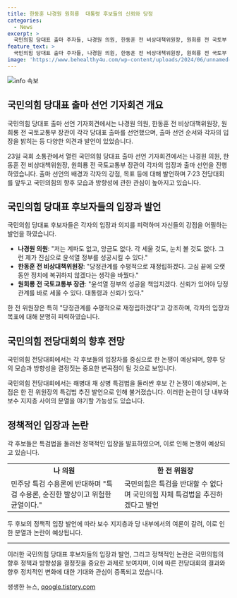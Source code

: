 ```yaml
---
title: 한동훈 나경원 원희룡  대통령 후보들의 신뢰와 당정
categories:
  - News
excerpt: >
  국민의힘 당대표 출마 주자들, 나경원 의원, 한동훈 전 비상대책위원장, 원희룡 전 국토부 장관이 23일 국회 소통관에서 당대표 출마를 선언했다. 윤상현 의원의 출마 선언으로 4자 구도가 나타났으며, 선언식에서는 당파 없음과 대통령과의 신뢰 등을 강조하며 각자의 강점을 부각했다. 이는 7·23 전당대회에서 뜨거운 경쟁이 예상되며, 후보들의 입장 차이와 특검법에 대한 의견 등으로 갈등이 촉발될 것으로 보인다.
feature_text: >
  국민의힘 당대표 출마 주자들, 나경원 의원, 한동훈 전 비상대책위원장, 원희룡 전 국토부 장관이 23일 국회 소통관에서 당대표 출마를 선언했다. 윤상현 의원의 출마 선언으로 4자 구도가 나타났으며, 선언식에서는 당파 없음과 대통령과의 신뢰 등을 강조하며 각자의 강점을 부각했다. 이는 7·23 전당대회에서 뜨거운 경쟁이 예상되며, 후보들의 입장 차이와 특검법에 대한 의견 등으로 갈등이 촉발될 것으로 보인다.
image: 'https://www.behealthy4u.com/wp-content/uploads/2024/06/unnamed-file.png'
---
```


<p><img src="https://www.behealthy4u.com/wp-content/uploads/2024/06/unnamed-file.png" alt="info 속보" /></p>

<h2 data-ke-size="size26">국민의힘 당대표 출마 선언 기자회견 개요</h2>

<p>국민의힘 당대표 출마 선언 기자회견에서는 나경원 의원, 한동훈 전 비상대책위원장, 원희룡 전 국토교통부 장관이 각각 당대표 출마를 선언했으며, 출마 선언 순서와 각자의 입장을 밝히는 등 다양한 의견과 발언이 있었습니다.</p>

<p data-ke-size="size16">23일 국회 소통관에서 열린 국민의힘 당대표 출마 선언 기자회견에서는 나경원 의원, 한동훈 전 비상대책위원장, 원희룡 전 국토교통부 장관이 각자의 입장과 출마 선언을 진행하였습니다. 출마 선언의 배경과 각자의 강점, 목표 등에 대해 발언하며 7·23 전당대회를 앞두고 국민의힘의 향후 모습과 방향성에 관한 관심이 높아지고 있습니다.</p>

<h2 data-ke-size="size26">국민의힘 당대표 후보자들의 입장과 발언</h2>

<p>국민의힘 당대표 후보자들은 각자의 입장과 의지를 피력하며 자신들의 강점을 어필하는 발언을 하였습니다.</p>

<ul>
  <li><b>나경원 의원</b>: "저는 계파도 없고, 앙금도 없다. 각 세울 것도, 눈치 볼 것도 없다. 그런 제가 진심으로 윤석열 정부를 성공시킬 수 있다."</li>
  <li><b>한동훈 전 비상대책위원장</b>: "당정관계를 수평적으로 재정립하겠다. 고심 끝에 오랫동안 정치에 복귀하지 않겠다는 생각을 바꿨다."</li>
  <li><b>원희룡 전 국토교통부 장관</b>: "윤석열 정부의 성공을 책임지겠다. 신뢰가 있어야 당정관계를 바로 세울 수 있다. 대통령과 신뢰가 있다."</li>
</ul>

<p>한 전 위원장은 특히 "당정관계를 수평적으로 재정립하겠다"고 강조하며, 각자의 입장과 목표에 대해 분명히 피력하였습니다.</p>

<h2 data-ke-size="size26">국민의힘 전당대회의 향후 전망</h2>

<p>국민의힘 전당대회에서는 각 후보들의 입장차를 중심으로 한 논쟁이 예상되며, 향후 당의 모습과 방향성을 결정짓는 중요한 변곡점이 될 것으로 보입니다.</p>

<p data-ke-size="size16">국민의힘 전당대회에서는 해병대 채 상병 특검법을 둘러싼 후보 간 논쟁이 예상되며, 논점은 한 전 위원장의 특검법 추진 발언으로 인해 불거졌습니다. 이러한 논란이 당 내부와 보수 지지층 사이의 분열을 야기할 가능성도 있습니다.</p>

<h2 data-ke-size="size26">정책적인 입장과 논란</h2>

<p>각 후보들은 특검법을 둘러싼 정책적인 입장을 발표하였으며, 이로 인해 논쟁이 예상되고 있습니다. </p>

<table>
  <tr>
    <td style="text-align: center; height: 17px;"><b>나 의원</b></td>
    <td style="text-align: center; height: 17px;"><b>한 전 위원장</b></td>
  </tr>
  <tr>
    <td>민주당 특검 수용론에 반대하며 "특검 수용론, 순진한 발상이고 위험한 균열이다."</td>
    <td>국민의힘은 특검을 반대할 수 없다며 국민의힘 자체 특검법을 추진하겠다고 발언</td>
  </tr>
</table>

<p>두 후보의 정책적 입장 발언에 따라 보수 지지층과 당 내부에서의 여론이 갈려, 이로 인한 분열과 논란이 예상됩니다.</p>

<hr data-ke-size="size32">

<p>이러한 국민의힘 당대표 후보자들의 입장과 발언, 그리고 정책적인 논란은 국민의힘의 향후 정책과 방향성을 결정짓을 중요한 과제로 보여지며, 이에 따른 전당대회의 결과와 향후 정치적인 변화에 대한 기대와 관심이 증폭되고 있습니다.</p>
생생한 뉴스, <a href="https://qoogle.tistory.com" rel="dofollow">qoogle.tistory.com</a>



